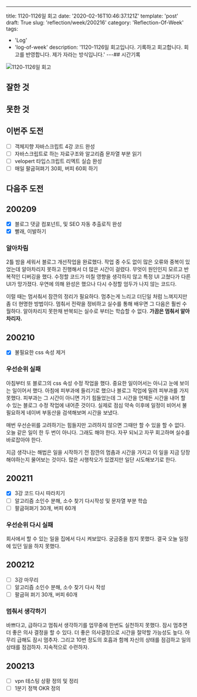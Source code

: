 ---
title: 1120-1126일 회고
date: '2020-02-16T10:46:37.121Z'
template: 'post'
draft: True
slug: 'reflection/week/200216'
category: 'Reflection-Of-Week'
tags:
  - 'Log'
  - 'log-of-week'
description: '1120-1126일 회고입니다. 기록하고 회고합니다. 회고를 반영합니다. 제가 자라는 방식입니다.'
---## 시간기록

![1120-1126일 회고](https://i.imgur.com/)

## 잘한 것

## 못한 것

## 이번주 도전

- [ ] 객체지향 자바스크립트 4강 코드 완성
- [ ] 자바스크립트로 하는 자료구조와 알고리즘 문자열 부분 읽기
- [ ] velopert 타입스크립트 리엑트 실습 완성
- [ ] 매일 팔굽혀펴기 30회, 버피 60회 하기

## 다음주 도전

## 200209

- [x] 블로그 댓글 컴포넌트, 및 SEO 자동 추출로직 완성
- [x] 빨래, 이발하기

### 알아차림

2틀 밤을 세워서 블로그 개선작업을 완료했다. 작업 중 수도 없이 많은 오류와 중복이 있었는데 알아차리지 못하고 진행해서 더 많은 시간이 걸렸다. 무엇이 원인인지 모르고 반복적인 디버깅을 했다. 수정할 코드가 미칠 영향을 생각하지 않고 특정 UI 고쳤다가 다른 UI가 망가졌다. 우연에 의해 완성은 했으나 다시 수정할 엄두가 나지 않는 코드다.

이럴 때는 멈서춰서 잠깐의 정리가 필요하다. 멈추는게 느리고 더딘일 처럼 느껴지지만 좀 더 현명한 방법이다. 멈춰서 전략을 정비하고 실수를 통해 배우면 그 다음은 훨씬 수월하다. 알아차리지 못한채 반복되는 실수로 부터는 학습할 수 없다. **가끔은 멈춰서 알아차리자.**

## 200210

- [x] 불필요한 css 속성 제거

### 우선순위 실패

아침부터 또 블로그의 css 속성 수정 작업을 했다. 중요한 일이어서는 아니고 눈에 보이는 일이어서 했다. 아침에 피부과에 들리기로 했으나 블로그 작업에 밀려 피부과를 가지 못했다. 피부과는 그 시간이 아니면 가기 힘들었는데 그 시간을 언제든 시간을 내어 할 수 있는 블로그 수정 작업에 내어준 것이다. 실제로 점심 약속 이후에 일정이 비어서 불필요하게 네이버 부동산을 검색해보며 시간을 보냈다.

매번 우선순위를 고려하기는 힘들지만 고려하지 않으면 그때만 할 수 있을 할 수 없다. 오늘 같은 일이 한 두 번이 아니다. 그래도 해야 한다. 자꾸 되뇌고 자꾸 회고하며 실수를 바로잡아야 한다.

지금 생각나는 해법은 일을 시작하기 전 잠깐의 멈춤과 시간을 가지고 이 일을 지금 당장해야하는지 물어보는 것이다. 많은 시행착오가 있겠지만 일단 시도해보기로 한다.

## 200211

- [x] 3강 코드 다시 따라치기
- [ ] 알고리즘 소인수 분해, 소수 찾기 다시작성 및 문자열 부분 학습
- [ ] 팔굽혀펴기 30개, 버피 60개

### 우선순위 다시 실패

회사에서 할 수 있는 일을 집에서 다시 켜보았다. 궁금중을 참지 못했다. 결국 오늘 일정에 있던 일을 하지 못했다.

## 200212

- [ ] 3강 마무리
- [ ] 알고리즘 소인수 분해, 소수 찾기 다시 작성
- [ ] 팔굽혀 펴기 30개, 버피 60개

### 멈춰서 생각하기

바쁘다고, 급하다고 멈춰서 생각하기를 업무중에 한번도 실천하지 못했다. 잠시 멈추면 더 좋은 의사 결정을 할 수 있다. 더 좋은 의사결정으로 시간을 절약할 가능성도 높다. 아무리 급해도 잠시 멈추자. 그리고 10번 정도의 호흡과 함께 자신의 상태를 점검하고 일의 상태를 점검하자. 지속적으로 수련하자.

## 200213

- [ ] vpn 테스팅 상황 정의 및 정리
- [ ] 1분기 정책 OKR 정의
